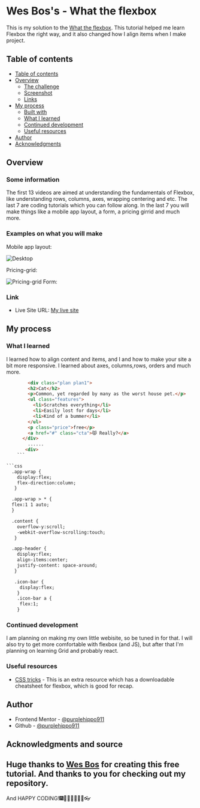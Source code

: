 # Wes Bos's - What the flexbox

This is my solution to the [What the flexbox](https://flexbox.io). This tutorial helped me learn Flexbox the right way, and it also changed how I align items when I make project. 
## Table of contents

  - [Table of contents](#table-of-contents)
  - [Overview](#overview)
    - [The challenge](#the-challenge)
    - [Screenshot](#screenshot)
    - [Links](#links)
  - [My process](#my-process)
    - [Built with](#built-with)
    - [What I learned](#what-i-learned)
    - [Continued development](#continued-development)
    - [Useful resources](#useful-resources)
  - [Author](#author)
  - [Acknowledgments](#acknowledgments)

## Overview

### Some information
The first 13 videos are aimed at understanding the fundamentals of Flexbox, like understanding rows, columns, axes, wrapping centering and etc. The last 7 are coding tutorials which you can follow along. In the last 7 you will make things like a mobile app layout, a form, a pricing girrid and much more. 

### Examples on what you will make
Mobile app layout:

![Desktop](.design/screenshot.jpg)

Pricing-grid:

![Pricing-grid](.design/screenshot.jpg) 
Form:

### Link

- Live Site URL: [My live site](https://purplehippo911.github.io/flexbox/)

## My process

### What I learned
I learned how to align content and items, and I and how to make your site a bit more responsive. I learned about axes, columns,rows, orders and much more. 

```html
        <div class="plan plan1">
        <h2>Cat</h2>
        <p>Common, yet regarded by many as the worst house pet.</p>
        <ul class="features">
          <li>Scratches everything</li>
          <li>Easily lost for days</li>
          <li>Kind of a bummer</li>
        </ul>
        <p class="price">free</p>
        <a href="#" class="cta">😾 Really?</a>
      </div>
        ......
       <div>
    ```

```css
  .app-wrap {
    display:flex;
    flex-direction:column;
   }

  .app-wrap > * {
  flex:1 1 auto;
  }

  .content {
    overflow-y:scroll;
    -webkit-overflow-scrolling:touch;
   }

  .app-header {
    display:flex;
    align-items:center;
    justify-content: space-around;
   }

   .icon-bar {
     display:flex;
    }
    .icon-bar a {
     flex:1;
    }
```

### Continued development
I am planning on making my own little webisite, so be tuned in for that. I will also try to get more comfortable with flexbox (and JS), but after that I'm planning on learning Grid and probably react.   

### Useful resources

- [CSS tricks](https://www.youtube.com/watch?v=TAB_v6yBXIE&t=436s&ab_channel=KevinPowell) - This is an extra resource which has a downloadable cheatsheet for flexbox, which is good for recap.  
 
## Author

- Frontend Mentor - [@purplehippo911](https://www.frontendmentor.io/profile/purplehippo911)
- Github - [@purplehippo911](https://www.github.com/purplehippo911)


## Acknowledgments and source

Huge thanks to [Wes Bos](https://wesbos.com) for creating  this free tutorial. And thanks to you for checking out my repository. 
------------------------------- 
And HAPPY CODING!🎆🍙🍕🧨🧶🧶🛒👓 
                                                                

